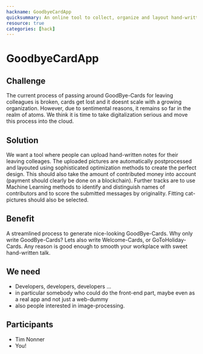 ```yaml
---
hackname: GoodbyeCardApp
quicksummary: An online tool to collect, organize and layout hand-written sentimental messages
resource: true
categories: [hack]
---
```


GoodbyeCardApp
==============

Challenge
---------
The current process of passing around GoodBye-Cards for leaving colleagues is broken, 
cards get lost and it doesnt scale with a growing organization.
However, due to sentimental reasons, it remains so far in the realm of atoms.
We think it is time to take digitalization serious and move this process into the cloud.

Solution
--------
We want a tool where people can upload hand-written notes for their leaving colleages.
The uploaded pictures are automatically postprocessed and layouted using sophisticated optimization methods to create the perfect design.
This should also take the amount of contributed money into account (payment should clearly be done on a blockchain).
Further tracks are to use Machine Learning methods to identify and distinguish names of contributors and 
to score the submitted messages by originality. Fitting cat-pictures should also be selected.

Benefit
-------
A streamlined process to generate nice-looking GoodBye-Cards. Why only write GoodBye-Cards?
Lets also write Welcome-Cards, or GoToHoliday-Cards. Any reason is good enough to smooth your workplace with sweet hand-written talk.

We need
----------
- Developers, developers, developers ... 
- in particular somebody who could do the front-end part, maybe even as a real app and not just a web-dummy
- also people interested in image-processing.

Participants
------------
- Tim Nonner
- You!




